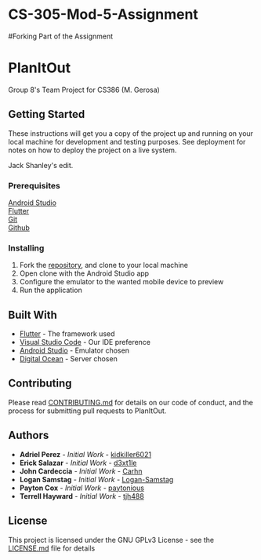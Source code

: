 # CS-305-Mod-5-Assignment

#Forking Part of the Assignment

# PlanItOut
Group 8's Team Project for CS386 (M. Gerosa) 

## Getting Started

These instructions will get you a copy of the project up and running on your local machine for development and testing purposes. See deployment for notes on how to deploy the project on a live system.

Jack Shanley's edit.

### Prerequisites
[Android Studio<br>](https://developer.android.com/studio/?gclid=Cj0KCQjwwfiaBhC7ARIsAGvcPe7k0pE8Ra59NSLKOAlbFZSv4PJJCk__IeK18Ro54E9TIrvF4khK__QaAi8REALw_wcB&gclsrc=aw.ds)
[Flutter<br>](https://docs.flutter.dev/get-started/install)
[Git<br>](https://git-scm.com/downloads)
[Github](https://github.com)

### Installing
1. Fork the [repository](https://github.com/Carhn/PlanItOut), and clone to your local machine
2. Open clone with the Android Studio app
3. Configure the emulator to the wanted mobile device to preview
4. Run the application

## Built With

* [Flutter](https://docs.flutter.dev) - The framework used
* [Visual Studio Code](https://code.visualstudio.com) - Our IDE preference
* [Android Studio](https://developer.android.com/studio/?gclid=Cj0KCQjwwfiaBhC7ARIsAGvcPe7k0pE8Ra59NSLKOAlbFZSv4PJJCk__IeK18Ro54E9TIrvF4khK__QaAi8REALw_wcB&gclsrc=aw.ds) - Emulator chosen
* [Digital Ocean](https://www.google.com/url?sa=t&rct=j&q=&esrc=s&source=web&cd=&cad=rja&uact=8&ved=2ahUKEwj0_avh-4j7AhVnIUQIHf98CNcQFnoECDUQAQ&url=https%3A%2F%2Fwww.digitalocean.com%2F&usg=AOvVaw2Kbi_PqpnTiK49rdUPGt9G) - Server chosen

## Contributing

Please read [CONTRIBUTING.md](https://github.com/Carhn/PlanItOut/blob/Dev/CONTRIBUTIONS.md) 
for details on our code of conduct, and the process for submitting pull requests to
PlanItOut.

## Authors

* **Adriel Perez** - *Initial Work* - [kidkiller6021](https://github.com/kidkiller6021)
* **Erick Salazar** - *Initial Work* - [d3xt1le](https://github.com/d3xt1le)
* **John Cardeccia** - *Initial Work* - [Carhn](https://github.com/Carhn)
* **Logan Samstag** - *Initial Work* - [Logan-Samstag](https://github.com/Logan-Samstag)
* **Payton Cox** - *Initial Work* - [paytonious](https://github.com/paytonious)
* **Terrell Hayward** - *Initial Work* - [tjh488](https://github.com/tjh488)
## License

This project is licensed under the GNU GPLv3 License - see the [LICENSE.md](https://github.com/Carhn/PlanItOut/blob/Dev/LICENSE.md) file for details
